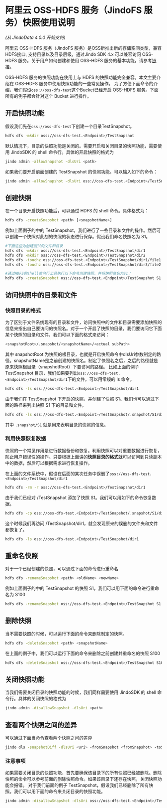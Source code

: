 # 阿里云 OSS-HDFS 服务（JindoFS 服务）快照使用说明
*(从 JindoData 4.0.0 开始支持)*

阿里云 OSS-HDFS 服务（JindoFS 服务）是OSS新推出新的存储空间类型，兼容HDFS接口, 支持目录以及目录层级，通过Jindo SDK 4.x 可以兼容访问 OSS-HDFS 服务。关于用户如何创建和使用 OSS-HDFS 服务的基本功能，请参考[链接](oss_quickstart.md)。

OSS-HDFS 服务的快照功能在使用上与 HDFS 的快照功能完全兼容。本文主要介绍在 OSS-HDFS 服务中使用快照功能的一些常见操作。
为了方便下面命令的介绍，我们假设`oss://oss-dfs-test`这个Bucket已经开启 OSS-HDFS 服务。下面所有的例子都会针对这个 Bucket 进行操作。
## 开启快照功能
假设我们先在`oss://oss-dfs-test`下创建一个目录TestSnapshot。
```bash
hdfs dfs -mkdir oss://oss-dfs-test.<Endpoint>/TestSnapshot
```
默认情况下，目录的快照功能是关闭的。需要开启和关闭目录的快照功能，需要使用 JindoSDK 的 shell 命令行。具体的开启快照的格式为
```bash
jindo admin -allowSnapshot -dlsUri <path>
```
如果我们要开启前面创建的 TestSnapshot 的快照功能。可以输入如下的命令：
```bash
jindo admin -allowSnapshot -dlsUri oss://oss-dfs-test.<Endpoint>/TestSnapshot
```
## 创建快照
在一个目录开启快照功能后，可以通过 HDFS 的 shell 命令。具体格式为：
```bash
hdfs dfs -createSnapshot <path> [<snapshotName>]
```
例如上面例子的中的 TestSnapshot，我们进行了一些目录和文件的操作。然后可以创建一个快照对此刻的快照的状态进行保存。假设我们命名快照名为 S1。
```bash
#下面这些为创建测试的文件和目录
hdfs dfs -mkdir oss://oss-dfs-test.<Endpoint>/TestSnapshot/dir1
hdfs dfs -mkdir oss://oss-dfs-test.<Endpoint>/TestSnapshot/dir2
hdfs dfs -touchz oss://oss-dfs-test.<Endpoint>/TestSnapshot/dir1/file1
hdfs dfs -touchz oss://oss-dfs-test.<Endpoint>/TestSnapshot/dir3/file2

#通过HDFS的shell命令行工具执行以下命令创建快照，并将快照命名为S1：
hdfs dfs -createSnapshot oss://oss-dfs-test.<Endpoint>/TestSnapshot S1
```
## 访问快照中的目录和文件
### 快照目录的格式
为了区别于文件系统现有的目录和文件，访问快照中的文件和目录需要添加快照的信息来指出自己要访问的快照名。对于一个开启了快照的目录，我们要访问它下面某个快照的目录和文件，我们可以下面的格式来访问：

```bash
<snapshotRoot>/.snapshot/<snapshotName>/<actual subPath>
```

其中 snapshotRoot 为快照的根目录，也就是开启快照命令中dlsUri参数制定的路径。snapshotName是之前创建的快照名。制定了快照名之后，之后的路径就是原来快照根目录（snapshotRoot）下要访问的路径。
比如上面的例子 TestSnapshot 目录，我们如果要列出`oss://oss-dfs-test.<Endpoint>/TestSnapshot/dir1`下的文件。可以用常规的 ls 命令。
```bash
hdfs dfs -ls oss://oss-dfs-test.<Endpoint>/TestSnapshot/dir1
```

由于我们在 TestSnapshot 下开启的快照，并创建了快照 S1。我们也可以通过下面的路径来列出快照 S1 下的目录和文件。
```bash
hdfs dfs -ls oss://oss-dfs-test.<Endpoint>/TestSnapshot/.snapshot/S1/dir1
```
其中 `.snapshot/S1` 就是用来表明目录的快照的信息。

### 利用快照恢复数据
快照的一个常见作用是进行数据备份和恢复。利用快照可以对重要数据进行恢复，防止用户错误性的操作。只要根据上面讲的**快照目录的格式**就可以访问到只读副本中的数据，然后可以根据需求进行恢复操作。

在上面的文件系统中，假设在后面的某次任务中误删了`oss://oss-dfs-test.<Endpoint>/TestSnapshot/dir1`
```bash
hdfs dfs -rm -r oss://oss-dfs-test.<Endpoint>/TestSnapshot/dir1
```
由于我们已经对 /TestSnapshot 添加了快照 S1。我们可以用如下的命令恢复数据。
```bash
hdfs dfs -cp oss://oss-dfs-test.<Endpoint>/TestSnapshot/.snapshot/S1/dir1 oss://oss-dfs-test.<Endpoint>/TestSnapshot
```
这个时候我们再访问 /TestSnapshot/dir1，就会发现原来的误删的文件夹和文件都恢复了。
```bash
hdfs dfs -ls oss://oss-dfs-test.<Endpoint>/TestSnapshot/dir1
```

## 重命名快照
对于一个已经创建的快照，可以通过下面的命令进行重命名
```bash
hdfs dfs -renameSnapshot <path> <oldName> <newName>
```
例如上面例子的中的 TestSnapshot 的快照 S1，我们可以用下面的命令进行重命名为 S100

```bash
hdfs dfs -renameSnapshot oss://oss-dfs-test.<Endpoint>/TestSnapshot S1 S100
```

## 删除快照
当不需要快照的时候，可以运行下面的命令来删除制定的快照。
```bash
hdfs dfs -deleteSnapshot <path> <snapshotName>
```
在上面的例子中，我们可以运行下面的命令来删除之前创建并重命名的快照 S100
```bash
hdfs dfs -deleteSnapshot oss://oss-dfs-test.<Endpoint>/TestSnapshot S100
```

## 关闭快照功能
当我们需要关闭目录的快照功能的时候，我们同样需要使用 JindoSDK 的 shell 命令行。具体的关闭快照的格式为
```bash
jindo admin -disallowSnapshot -dlsUri <path>
```

## 查看两个快照之间的差异
可以通过下面当命令查看两个快照之间的差异
```bash
jindo dls -snapshotDiff -dlsUri <uri> -fromSnapshot <fromSnapshot> -toSnapshot <toSnapshot>
```

### 注意事项
如果需要关闭目录的快照功能，首先要确保该目录下的所有快照已经被删除。删除快照的命令可以参考前面的删除快照命令。如果该目录下还存在快照，关闭快照功能会报错。
对于我们前面的例子 TestSnapshot，假设我们已经删除了所有快照。我们可以用下面的命令来关闭目录的快照功能。
```bash
jindo admin -disallowSnapshot -dlsUri oss://oss-dfs-test.<Endpoint>/TestSnapshot
```
